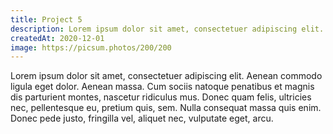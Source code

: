```yaml
---
title: Project 5
description: Lorem ipsum dolor sit amet, consectetuer adipiscing elit. Aenean commodo ligula eget dolor.
createdAt: 2020-12-01
image: https://picsum.photos/200/200
---
```

Lorem ipsum dolor sit amet, consectetuer adipiscing elit. Aenean commodo ligula eget dolor. Aenean massa. Cum sociis natoque penatibus et magnis dis parturient montes, nascetur ridiculus mus. Donec quam felis, ultricies nec, pellentesque eu, pretium quis, sem. Nulla consequat massa quis enim. Donec pede justo, fringilla vel, aliquet nec, vulputate eget, arcu.
